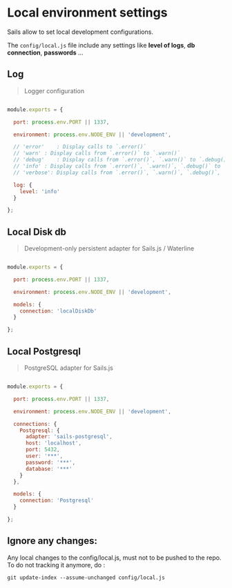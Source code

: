 # Local environment settings

Sails allow to set local development configurations.

The `config/local.js` file include any settings like **level of logs**, **db connection**, **passwords** ...

## Log
 
> Logger configuration
 
``` js

module.exports = {

  port: process.env.PORT || 1337,

  environment: process.env.NODE_ENV || 'development',

  // 'error'	: Display calls to `.error()`
  // 'warn'	: Display calls from `.error()` to `.warn()`
  // 'debug'	: Display calls from `.error()`, `.warn()` to `.debug()`
  // 'info'	: Display calls from `.error()`, `.warn()`, `.debug()` to `.info()`
  // 'verbose': Display calls from `.error()`, `.warn()`, `.debug()`, `.info()` to `.verbose()`

  log: {
    level: 'info'
  }

};

```

## Local Disk db
 
> Development-only persistent adapter for Sails.js / Waterline 
 
``` js

module.exports = {

  port: process.env.PORT || 1337,

  environment: process.env.NODE_ENV || 'development',

  models: {
    connection: 'localDiskDb'
  }

};

```


## Local Postgresql

> PostgreSQL adapter for Sails.js
 
``` js

module.exports = {

  port: process.env.PORT || 1337,

  environment: process.env.NODE_ENV || 'development',

  connections: {
    Postgresql: {
      adapter: 'sails-postgresql',
      host: 'localhost',
      port: 5432,
      user: '***',
      password: '***',
      database: '***'
    }
  },

  models: {
    connection: 'Postgresql'
  }

};

```

## Ignore any changes:
 
Any local changes to the config/local.js, must not to be pushed to the repo.
To do not tracking it anymore, do :
 
``` shell
git update-index --assume-unchanged config/local.js
```
